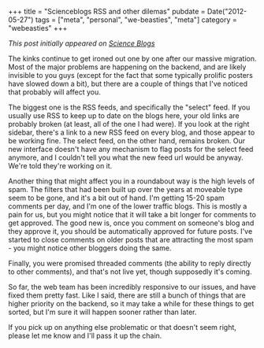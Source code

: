 +++
title = "Scienceblogs RSS and other dilemas"
pubdate = Date("2012-05-27")
tags = ["meta", "personal", "we-beasties", "meta"]
category = "webeasties"
+++

_This post initially appeared on [Science Blogs](http://scienceblogs.com/webeasties)_

The kinks continue to get ironed out one by one after our massive migration. Most of the major problems are happening on the backend, and are likely invisible to you guys (except for the fact that some typically prolific posters have slowed down a bit), but there are a couple of things that I've noticed that probably will affect you.

The biggest one is the RSS feeds, and specifically the "select" feed. If you usually use RSS to keep up to date on the blogs here, your old links are probably broken (at least, all of the one I had were). If you look at the right sidebar, there's a link to a new RSS feed on every blog, and those appear to be working fine. The select feed, on the other hand, remains broken. Our new interface doesn't have any mechanism to flag posts for the select feed anymore, and I couldn't tell you what the new feed url would be anyway. We're told they're working on it.

Another thing that might affect you in a roundabout way is the high levels of spam. The filters that had been built up over the years at moveable type seem to be gone, and it's a bit out of hand. I'm getting 15-20 spam comments per day, and I'm one of the lower traffic blogs. This is mostly a pain for us, but you might notice that it will take a bit longer for comments to get approved. The good new is, once you comment on someone's blog and they approve it, you should be automatically approved for future posts. I've started to close comments on older posts that are attracting the most spam - you might notice other bloggers doing the same.

Finally, you were promised threaded comments (the ability to reply directly to other comments), and that's not live yet, though supposedly it's coming.

So far, the web team has been incredibly responsive to our issues, and have fixed them pretty fast. Like I said, there are still a bunch of things that are higher priority on the backend, so it may take a while for these things to get sorted, but I'm sure it will happen sooner rather than later.

If you pick up on anything else problematic or that doesn't seem right, please let me know and I'll pass it up the chain.

      
  
